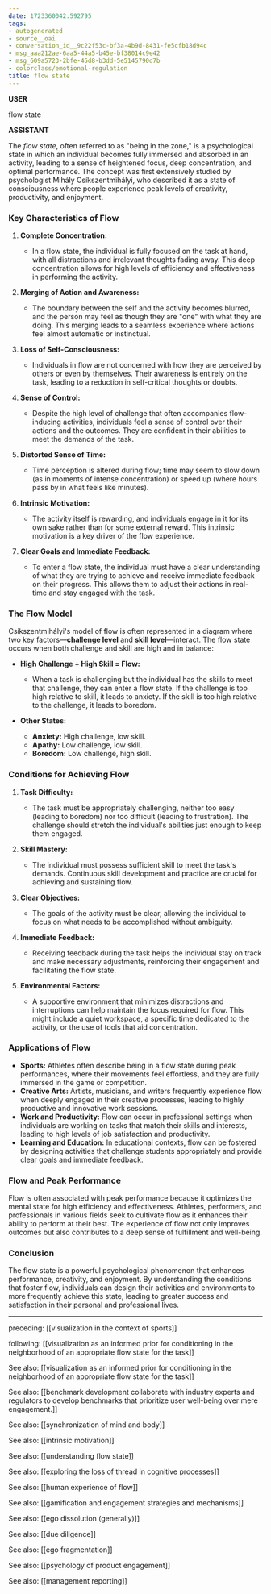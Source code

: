 ```yaml
---
date: 1723360042.592795
tags:
- autogenerated
- source__oai
- conversation_id__9c22f53c-bf3a-4b9d-8431-fe5cfb18d94c
- msg_aaa212ae-6aa5-44a5-b45e-bf38014c9e42
- msg_609a5723-2bfe-45d8-b3dd-5e5145790d7b
- colorclass/emotional-regulation
title: flow state
---
```


**USER**

flow state


**ASSISTANT**

The *flow state*, often referred to as "being in the zone," is a psychological state in which an individual becomes fully immersed and absorbed in an activity, leading to a sense of heightened focus, deep concentration, and optimal performance. The concept was first extensively studied by psychologist Mihály Csíkszentmihályi, who described it as a state of consciousness where people experience peak levels of creativity, productivity, and enjoyment.

### Key Characteristics of Flow

1. **Complete Concentration:** 
   - In a flow state, the individual is fully focused on the task at hand, with all distractions and irrelevant thoughts fading away. This deep concentration allows for high levels of efficiency and effectiveness in performing the activity.

2. **Merging of Action and Awareness:**
   - The boundary between the self and the activity becomes blurred, and the person may feel as though they are "one" with what they are doing. This merging leads to a seamless experience where actions feel almost automatic or instinctual.

3. **Loss of Self-Consciousness:**
   - Individuals in flow are not concerned with how they are perceived by others or even by themselves. Their awareness is entirely on the task, leading to a reduction in self-critical thoughts or doubts.

4. **Sense of Control:**
   - Despite the high level of challenge that often accompanies flow-inducing activities, individuals feel a sense of control over their actions and the outcomes. They are confident in their abilities to meet the demands of the task.

5. **Distorted Sense of Time:**
   - Time perception is altered during flow; time may seem to slow down (as in moments of intense concentration) or speed up (where hours pass by in what feels like minutes).

6. **Intrinsic Motivation:**
   - The activity itself is rewarding, and individuals engage in it for its own sake rather than for some external reward. This intrinsic motivation is a key driver of the flow experience.

7. **Clear Goals and Immediate Feedback:**
   - To enter a flow state, the individual must have a clear understanding of what they are trying to achieve and receive immediate feedback on their progress. This allows them to adjust their actions in real-time and stay engaged with the task.

### The Flow Model

Csíkszentmihályi's model of flow is often represented in a diagram where two key factors—**challenge level** and **skill level**—interact. The flow state occurs when both challenge and skill are high and in balance:

- **High Challenge + High Skill = Flow:**
  - When a task is challenging but the individual has the skills to meet that challenge, they can enter a flow state. If the challenge is too high relative to skill, it leads to anxiety. If the skill is too high relative to the challenge, it leads to boredom.

- **Other States:**
  - **Anxiety:** High challenge, low skill.
  - **Apathy:** Low challenge, low skill.
  - **Boredom:** Low challenge, high skill.
  
### Conditions for Achieving Flow

1. **Task Difficulty:** 
   - The task must be appropriately challenging, neither too easy (leading to boredom) nor too difficult (leading to frustration). The challenge should stretch the individual's abilities just enough to keep them engaged.

2. **Skill Mastery:**
   - The individual must possess sufficient skill to meet the task's demands. Continuous skill development and practice are crucial for achieving and sustaining flow.

3. **Clear Objectives:**
   - The goals of the activity must be clear, allowing the individual to focus on what needs to be accomplished without ambiguity.

4. **Immediate Feedback:**
   - Receiving feedback during the task helps the individual stay on track and make necessary adjustments, reinforcing their engagement and facilitating the flow state.

5. **Environmental Factors:**
   - A supportive environment that minimizes distractions and interruptions can help maintain the focus required for flow. This might include a quiet workspace, a specific time dedicated to the activity, or the use of tools that aid concentration.

### Applications of Flow

- **Sports:** Athletes often describe being in a flow state during peak performances, where their movements feel effortless, and they are fully immersed in the game or competition.
- **Creative Arts:** Artists, musicians, and writers frequently experience flow when deeply engaged in their creative processes, leading to highly productive and innovative work sessions.
- **Work and Productivity:** Flow can occur in professional settings when individuals are working on tasks that match their skills and interests, leading to high levels of job satisfaction and productivity.
- **Learning and Education:** In educational contexts, flow can be fostered by designing activities that challenge students appropriately and provide clear goals and immediate feedback.

### Flow and Peak Performance

Flow is often associated with peak performance because it optimizes the mental state for high efficiency and effectiveness. Athletes, performers, and professionals in various fields seek to cultivate flow as it enhances their ability to perform at their best. The experience of flow not only improves outcomes but also contributes to a deep sense of fulfillment and well-being.

### Conclusion

The flow state is a powerful psychological phenomenon that enhances performance, creativity, and enjoyment. By understanding the conditions that foster flow, individuals can design their activities and environments to more frequently achieve this state, leading to greater success and satisfaction in their personal and professional lives.


---

preceding: [[visualization in the context of sports]]  


following: [[visualization as an informed prior for conditioning in the neighborhood of an appropriate flow state for the task]]

See also: [[visualization as an informed prior for conditioning in the neighborhood of an appropriate flow state for the task]]


See also: [[benchmark development collaborate with industry experts and regulators to develop benchmarks that prioritize user well-being over mere engagement.]]


See also: [[synchronization of mind and body]]


See also: [[intrinsic motivation]]


See also: [[understanding flow state]]


See also: [[exploring the loss of thread in cognitive processes]]


See also: [[human experience of flow]]


See also: [[gamification and engagement strategies and mechanisms]]


See also: [[ego dissolution (generally)]]


See also: [[due diligence]]


See also: [[ego fragmentation]]


See also: [[psychology of product engagement]]


See also: [[management reporting]]